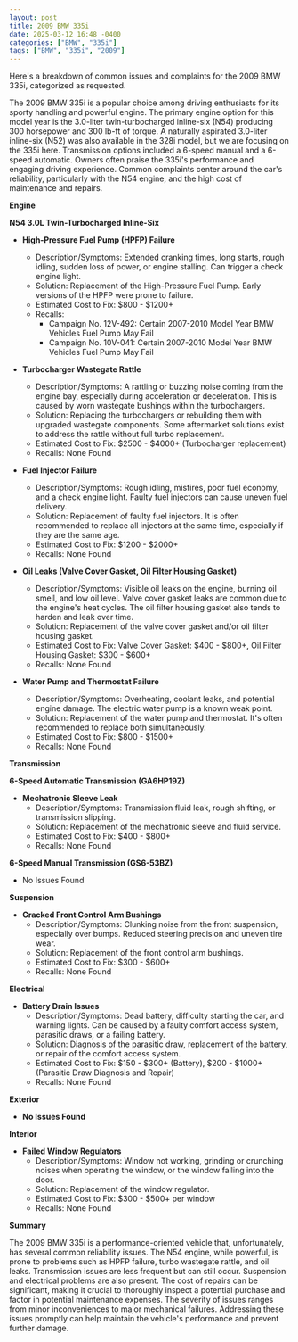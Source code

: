 ```yaml
---
layout: post
title: 2009 BMW 335i
date: 2025-03-12 16:48 -0400
categories: ["BMW", "335i"]
tags: ["BMW", "335i", "2009"]
---
```

Here's a breakdown of common issues and complaints for the 2009 BMW 335i, categorized as requested.

The 2009 BMW 335i is a popular choice among driving enthusiasts for its sporty handling and powerful engine. The primary engine option for this model year is the 3.0-liter twin-turbocharged inline-six (N54) producing 300 horsepower and 300 lb-ft of torque. A naturally aspirated 3.0-liter inline-six (N52) was also available in the 328i model, but we are focusing on the 335i here. Transmission options included a 6-speed manual and a 6-speed automatic. Owners often praise the 335i's performance and engaging driving experience. Common complaints center around the car's reliability, particularly with the N54 engine, and the high cost of maintenance and repairs.

**Engine**

**N54 3.0L Twin-Turbocharged Inline-Six**

*   **High-Pressure Fuel Pump (HPFP) Failure**
    *   Description/Symptoms: Extended cranking times, long starts, rough idling, sudden loss of power, or engine stalling. Can trigger a check engine light.
    *   Solution: Replacement of the High-Pressure Fuel Pump. Early versions of the HPFP were prone to failure.
    *   Estimated Cost to Fix: $800 - $1200+
    *   Recalls:
        *   Campaign No. 12V-492: Certain 2007-2010 Model Year BMW Vehicles Fuel Pump May Fail
        *   Campaign No. 10V-041: Certain 2007-2010 Model Year BMW Vehicles Fuel Pump May Fail

*   **Turbocharger Wastegate Rattle**
    *   Description/Symptoms: A rattling or buzzing noise coming from the engine bay, especially during acceleration or deceleration. This is caused by worn wastegate bushings within the turbochargers.
    *   Solution: Replacing the turbochargers or rebuilding them with upgraded wastegate components. Some aftermarket solutions exist to address the rattle without full turbo replacement.
    *   Estimated Cost to Fix: $2500 - $4000+ (Turbocharger replacement)
    *   Recalls: None Found

*   **Fuel Injector Failure**
    *   Description/Symptoms: Rough idling, misfires, poor fuel economy, and a check engine light. Faulty fuel injectors can cause uneven fuel delivery.
    *   Solution: Replacement of faulty fuel injectors. It is often recommended to replace all injectors at the same time, especially if they are the same age.
    *   Estimated Cost to Fix: $1200 - $2000+
    *   Recalls: None Found

*   **Oil Leaks (Valve Cover Gasket, Oil Filter Housing Gasket)**
    *   Description/Symptoms: Visible oil leaks on the engine, burning oil smell, and low oil level. Valve cover gasket leaks are common due to the engine's heat cycles. The oil filter housing gasket also tends to harden and leak over time.
    *   Solution: Replacement of the valve cover gasket and/or oil filter housing gasket.
    *   Estimated Cost to Fix: Valve Cover Gasket: $400 - $800+, Oil Filter Housing Gasket: $300 - $600+
    *   Recalls: None Found

*   **Water Pump and Thermostat Failure**
    *   Description/Symptoms: Overheating, coolant leaks, and potential engine damage. The electric water pump is a known weak point.
    *   Solution: Replacement of the water pump and thermostat. It's often recommended to replace both simultaneously.
    *   Estimated Cost to Fix: $800 - $1500+
    *   Recalls: None Found

**Transmission**

**6-Speed Automatic Transmission (GA6HP19Z)**

*   **Mechatronic Sleeve Leak**
    *   Description/Symptoms: Transmission fluid leak, rough shifting, or transmission slipping.
    *   Solution: Replacement of the mechatronic sleeve and fluid service.
    *   Estimated Cost to Fix: $400 - $800+
    *   Recalls: None Found

**6-Speed Manual Transmission (GS6-53BZ)**

*   No Issues Found

**Suspension**

*   **Cracked Front Control Arm Bushings**
    *   Description/Symptoms: Clunking noise from the front suspension, especially over bumps. Reduced steering precision and uneven tire wear.
    *   Solution: Replacement of the front control arm bushings.
    *   Estimated Cost to Fix: $300 - $600+
    *   Recalls: None Found

**Electrical**

*   **Battery Drain Issues**
    *   Description/Symptoms: Dead battery, difficulty starting the car, and warning lights. Can be caused by a faulty comfort access system, parasitic draws, or a failing battery.
    *   Solution: Diagnosis of the parasitic draw, replacement of the battery, or repair of the comfort access system.
    *   Estimated Cost to Fix: $150 - $300+ (Battery), $200 - $1000+ (Parasitic Draw Diagnosis and Repair)
    *   Recalls: None Found

**Exterior**

*   **No Issues Found**

**Interior**

*   **Failed Window Regulators**
    *   Description/Symptoms: Window not working, grinding or crunching noises when operating the window, or the window falling into the door.
    *   Solution: Replacement of the window regulator.
    *   Estimated Cost to Fix: $300 - $500+ per window
    *   Recalls: None Found

**Summary**

The 2009 BMW 335i is a performance-oriented vehicle that, unfortunately, has several common reliability issues. The N54 engine, while powerful, is prone to problems such as HPFP failure, turbo wastegate rattle, and oil leaks. Transmission issues are less frequent but can still occur. Suspension and electrical problems are also present. The cost of repairs can be significant, making it crucial to thoroughly inspect a potential purchase and factor in potential maintenance expenses. The severity of issues ranges from minor inconveniences to major mechanical failures. Addressing these issues promptly can help maintain the vehicle's performance and prevent further damage.

